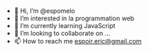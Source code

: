 - 👋 Hi, I’m @espomelo
- 👀 I’m interested in la programmation web
- 🌱 I’m currently learning JavaScript
- 💞️ I’m looking to collaborate on ...
- 📫 How to reach me espoir.eric@gmail.com

<!---
espomelo/espomelo is a ✨ special ✨ repository because its `README.md` (this file) appears on your GitHub profile.
You can click the Preview link to take a look at your changes.
--->
